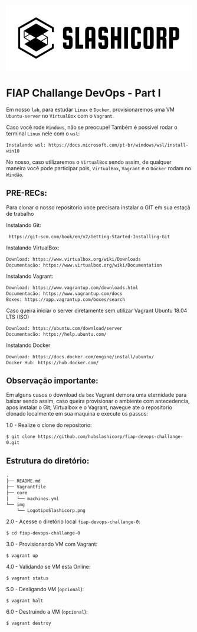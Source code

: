 ![UML](img/LogotipoSlashicorp.png)

# FIAP Challange DevOps - Part I

Em nosso `lab`, para estudar `Linux` e `Docker`, provisionaremos uma VM `Ubuntu-server` no `VirtualBox` com o `Vagrant`.
 
Caso você rode `Windows`, não se preocupe! Também é possivel rodar o terminal `Linux` nele com o `wsl`:

```
Instalando wsl: https://docs.microsoft.com/pt-br/windows/wsl/install-win10
```

No nosso, caso utilizaremos o `VirtualBox` sendo assim, de qualquer maneira você pode participar pois, `VirtualBox`, `Vagrant` e o `Docker` rodam no `Windão`.
 
## PRE-RECs:

Para clonar o nosso repositorio voce precisara instalar o GIT em sua estaçã de trabalho

Instalando Git:
``` 
 https://git-scm.com/book/en/v2/Getting-Started-Installing-Git
```

Instalando VirtualBox:
```
Download: https://www.virtualbox.org/wiki/Downloads
Documentacão: https://www.virtualbox.org/wiki/Documentation
```

Instalando Vagrant:
```
Download: https://www.vagrantup.com/downloads.html
Documentacão: https://www.vagrantup.com/docs
Boxes: https://app.vagrantup.com/boxes/search
```

Caso queira iniciar o server diretamente sem utilizar Vagrant Ubuntu 18.04 LTS (ISO)
```
Download: https://ubuntu.com/download/server
Documentacão: https://help.ubuntu.com/
```

Instalando Docker
``` 
Download: https://docs.docker.com/engine/install/ubuntu/
Docker Hub: https://hub.docker.com/
```

## Observação importante:

Em alguns casos o download da `box` Vagrant demora uma eternidade para baixar sendo assim,
caso queira provisionar o ambiente com antecedencia, apos instalar o Git, Virtualbox e o Vagrant, navegue ate o 
repositorio clonado localmente em sua maquina e execute os passos:

1.0 - Realize o clone do repositorio:
```
$ git clone https://github.com/hubslashicorp/fiap-devops-challange-0.git
```

## Estrutura do diretório:

```
.
├── README.md
├── Vagrantfile
├── core
│   └── machines.yml
└── img
    └── LogotipoSlashicorp.png
```

2.0 - Acesse o diretório local `fiap-devops-challange-0`:
``` 
$ cd fiap-devops-challange-0
```

3.0 - Provisionando VM com Vagrant:
``` 
$ vagrant up
```

4.0 - Validando se VM esta Online:
``` 
$ vagrant status
```

5.0 - Desligando VM (`opcional`):
```
$ vagrant halt
```

6.0 - Destruindo a VM (`opcional`):
```
$ vagrant destroy
```
